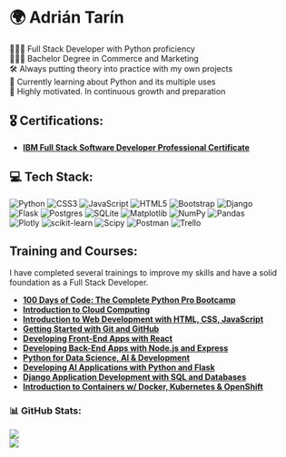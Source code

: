 #  🌍 Adrián Tarín
👨🏻‍💻 Full Stack Developer with Python proficiency<br>
👨🏻‍🎓 Bachelor Degree in Commerce and Marketing<br>
🛠️ Always putting theory into practice with my own projects<br>
💭 Currently learning about Python and its multiple uses<br>
💪 Highly motivated. In continuous growth and preparation

## 🎖️ Certifications:
- [**IBM Full Stack Software Developer Professional Certificate**](https://www.coursera.org/account/accomplishments/specialization/7P4HTVJJEJKY)

## 💻 Tech Stack:
![Python](https://img.shields.io/badge/python-3670A0?style=flat&logo=python&logoColor=ffdd54) ![CSS3](https://img.shields.io/badge/css3-%231572B6.svg?style=flat&logo=css3&logoColor=white) ![JavaScript](https://img.shields.io/badge/javascript-%23323330.svg?style=flat&logo=javascript&logoColor=%23F7DF1E) ![HTML5](https://img.shields.io/badge/html5-%23E34F26.svg?style=flat&logo=html5&logoColor=white) ![Bootstrap](https://img.shields.io/badge/bootstrap-%238511FA.svg?style=flat&logo=bootstrap&logoColor=white) ![Django](https://img.shields.io/badge/django-%23092E20.svg?style=flat&logo=django&logoColor=white) <br> ![Flask](https://img.shields.io/badge/flask-%23000.svg?style=flat&logo=flask&logoColor=white) ![Postgres](https://img.shields.io/badge/postgres-%23316192.svg?style=flat&logo=postgresql&logoColor=white) ![SQLite](https://img.shields.io/badge/sqlite-%2307405e.svg?style=flat&logo=sqlite&logoColor=white) ![Matplotlib](https://img.shields.io/badge/Matplotlib-%23ffffff.svg?style=flat&logo=Matplotlib&logoColor=black) ![NumPy](https://img.shields.io/badge/numpy-%23013243.svg?style=flat&logo=numpy&logoColor=white) ![Pandas](https://img.shields.io/badge/pandas-%23150458.svg?style=flat&logo=pandas&logoColor=white) <br> ![Plotly](https://img.shields.io/badge/Plotly-%233F4F75.svg?style=flat&logo=plotly&logoColor=white) ![scikit-learn](https://img.shields.io/badge/scikit--learn-%23F7931E.svg?style=flat&logo=scikit-learn&logoColor=white) ![Scipy](https://img.shields.io/badge/SciPy-%230C55A5.svg?style=flat&logo=scipy&logoColor=%white) ![Postman](https://img.shields.io/badge/Postman-FF6C37?style=flat&logo=postman&logoColor=white) ![Trello](https://img.shields.io/badge/Trello-%23026AA7.svg?style=flat&logo=Trello&logoColor=white)

## Training and Courses:
I have completed several trainings to improve my skills and have a solid foundation as a Full Stack Developer.

- [**100 Days of Code: The Complete Python Pro Bootcamp**](https://www.udemy.com/certificate/UC-6deb97a6-0911-4275-8867-4caf4bda7b85/)
- [**Introduction to Cloud Computing**](https://www.coursera.org/account/accomplishments/verify/AGL3NMF8WD76)
- [**Introduction to Web Development with HTML, CSS, JavaScript**](https://www.coursera.org/account/accomplishments/verify/KSBQM46WU9RJ)
- [**Getting Started with Git and GitHub**](https://www.coursera.org/account/accomplishments/verify/CN639ZEFD8BC)
- [**Developing Front-End Apps with React**](https://www.coursera.org/account/accomplishments/verify/9HWKBHTK2A5E)
- [**Developing Back-End Apps with Node.js and Express**](https://www.coursera.org/account/accomplishments/verify/AF7F2A8WTE94)
- [**Python for Data Science, AI & Development**](https://www.coursera.org/account/accomplishments/verify/EK7CY9TV42LY)
- [**Developing AI Applications with Python and Flask**](https://www.coursera.org/account/accomplishments/verify/L7KQHSERL4RA)
- [**Django Application Development with SQL and Databases**](https://www.coursera.org/account/accomplishments/verify/ZT9Z4DLWBP8W)
- [**Introduction to Containers w/ Docker, Kubernetes & OpenShift**](https://www.coursera.org/account/accomplishments/verify/SFRH78M45JHN)
  

  
### 📊 GitHub Stats:
![](https://github-readme-stats.vercel.app/api?username=tarintrader&theme=nightowl&hide_border=false&include_all_commits=true&count_private=true)<br/>
![](https://github-readme-stats.vercel.app/api/top-langs/?username=tarintrader&theme=nightowl&hide_border=false&include_all_commits=true&count_private=true&layout=compact)

